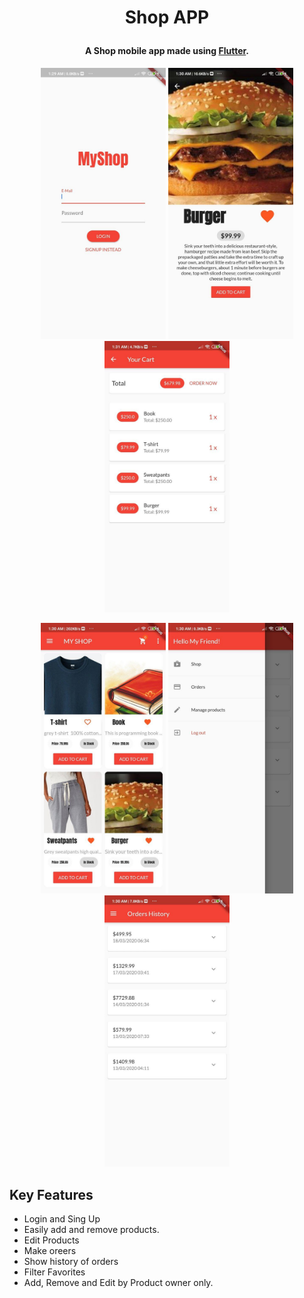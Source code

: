
<h1 align="center">
 
 <b>Shop APP</b>
  <br>
</h1>

<h4 align="center">A Shop mobile app made using <a href="https://flutter.dev" target="_blank">Flutter</a>.</h4>

<p align="center">
  <img src="screenshots/photo_2020-03-21_01-31-40.jpg" width="200" />
  <img src="screenshots/photo_2020-03-21_01-31-38%20(2).jpg" width="200" />
  <img src="screenshots/photo_2020-03-21_01-31-37.jpg" width="200" />
  
  
</p>
<p align="center">
<img src="screenshots/photo_2020-03-21_01-31-40%20(2).jpg" width="200" /> 
 
  <img src="screenshots/photo_2020-03-21_01-31-39.jpg" width="200" /> 
 <img src="screenshots/photo_2020-03-21_01-31-40%20(3).jpg" width="200" />
</p>

## Key Features

* Login and Sing Up
* Easily add and remove products.
* Edit Products
* Make oreers
* Show history of orders
* Filter Favorites
* Add, Remove and Edit by Product owner only.

